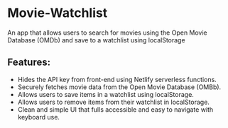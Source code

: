 # Movie-Watchlist

An app that allows users to search for movies using the Open Movie Database (OMDb) and save to a watchlist using localStorage

## Features: 

* Hides the API key from front-end using Netlify serverless functions.
* Securely fetches movie data from the Open Movie Database (OMBb).
* Allows users to save items in a watchlist using localStorage.
* Allows users to remove items from their watchlist in localStorage.
* Clean and simple UI that fulls accessible and easy to navigate with keyboard use.  
